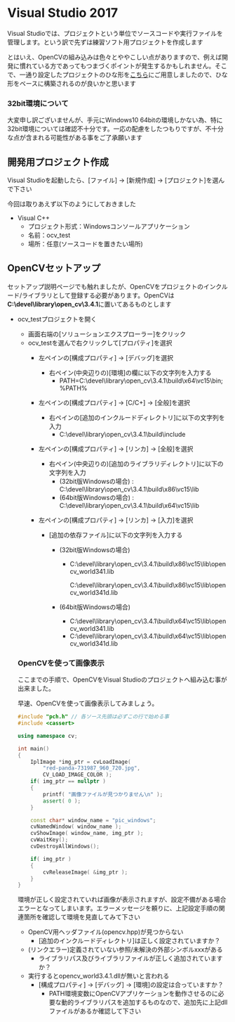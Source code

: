 # Visual Studio 2017

Visual Studioでは、プロジェクトという単位でソースコードや実行ファイルを管理します。という訳で先ずは練習ソフト用プロジェクトを作成します

とはいえ、OpenCVの組み込みは色々とややこしい点がありますので、例えば開発に慣れている方であってもつまづくポイントが発生するかもしれません。そこで、一通り設定したプロジェクトのひな形を[こちら](opencv_template.zip)にご用意しましたので、ひな形をベースに構築されるのが良いかと思います

### 32bit環境について

大変申し訳ございませんが、手元にWindows10 64bitの環境しかない為、特に32bit環境については確認不十分です。一応の配慮をしたつもりですが、不十分な点が含まれる可能性がある事をご了承願います

## 開発用プロジェクト作成

Visual Studioを起動したら、[ファイル] -> [新規作成] -> [プロジェクト]を選んで下さい

今回は取りあえず以下のようにしておきました

- Visual C++
  - プロジェクト形式：Windowsコンソールアプリケーション
  - 名前：ocv_test
  - 場所：任意(ソースコードを置きたい場所)

## OpenCVセットアップ

セットアップ説明ページでも触れましたが、OpenCVをプロジェクトのインクルード/ライブラリとして登録する必要があります。OpenCVは**C:\devel\library\open_cv\3.4.1**に置いてあるものとします

- ocv_testプロジェクトを開く
  - 画面右端の[ソリューションエクスプローラー]をクリック
  - ocv_testを選んで右クリックして[プロパティ]を選択
    - 左ペインの[構成プロパティ] -> [デバッグ]を選択

      - 右ペイン(中央辺りの)[環境]の欄に以下の文字列を入力する
        - PATH=C:\devel\library\open_cv\3.4.1\build\x64\vc15\bin;%PATH%

    - 左ペインの[構成プロパティ] -> [C/C+] -> [全般]を選択

      - 右ペインの[追加のインクルードディレクトリ]に以下の文字列を入力
        - C:\devel\library\open_cv\3.4.1\build\include

    - 左ペインの[構成プロパティ] -> [リンカ] -> [全般]を選択 
      - 右ペイン(中央辺りの)[追加のライブラリディレクトリ]に以下の文字列を入力
        - (32bit版Windowsの場合) : C:\devel\library\open_cv\3.4.1\build\x86\vc15\lib
        - (64bit版Windowsの場合) : C:\devel\library\open_cv\3.4.1\build\x64\vc15\lib

    - 左ペインの[構成プロパティ] -> [リンカ] -> [入力]を選択

      - [追加の依存ファイル]に以下の文字列を入力する

        - (32bit版Windowsの場合) 

          - C:\devel\library\open_cv\3.4.1\build\x86\vc15\lib\opencv_world341.lib

            C:\devel\library\open_cv\3.4.1\build\x86\vc15\lib\opencv_world341d.lib

        - (64bit版Windowsの場合) 

          - C:\devel\library\open_cv\3.4.1\build\x64\vc15\lib\opencv_world341.lib
          - C:\devel\library\open_cv\3.4.1\build\x64\vc15\lib\opencv_world341d.lib

  ### OpenCVを使って画像表示

  ここまでの手順で、OpenCVをVisual Studioのプロジェクトへ組み込む事が出来ました。

  早速、OpenCVを使って画像表示してみましょう。

  ```cpp
  #include "pch.h" // 各ソース先頭は必ずこの行で始める事
  #include <cassert>
  
  using namespace cv;
  
  int main()
  {
      IplImage *img_ptr = cvLoadImage(
          "red-panda-731987_960_720.jpg",
          CV_LOAD_IMAGE_COLOR );
      if( img_ptr == nullptr )
      {
          printf( "画像ファイルが見つかりません\n" );
          assert( 0 );
      }
  
      const char* window_name = "pic_windows";
      cvNamedWindow( window_name );
      cvShowImage( window_name, img_ptr );
      cvWaitKey();
      cvDestroyAllWindows();
  
      if( img_ptr )
      {
          cvReleaseImage( &img_ptr );
      }
  }
  
  ```

  環境が正しく設定されていれば画像が表示されますが、設定不備がある場合エラーとなってしまいます。エラーメッセージを頼りに、上記設定手順の関連箇所を確認して環境を見直してみて下さい

  - OpenCV用ヘッダファイル(opencv.hpp)が見つからない
    - [追加のインクルードディレクトリ]は正しく設定されていますか？
  - (リンクエラー)定義されていない参照/未解決の外部シンボルxxxがある
    - ライブラリパス及びライブラリファイルが正しく追加されていますか？
  - 実行するとopencv_world3.4.1.dllが無いと言われる
    - [構成プロパティ] -> [デバッグ] -> [環境]の設定は合っていますか？
      - PATH環境変数にOpenCVアプリケーションを動作させるのに必要な動的ライブラリパスを追加するものなので、追加先に上記dllファイルがあるか確認して下さい

